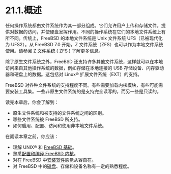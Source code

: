 # 21.1.概述

任何操作系统都由文件系统作为其一部分组成。它们允许用户上传和存储文件，提供对数据的访问，并使硬盘发挥作用。不同的操作系统在它们的本地文件系统上有所不同。传统上，FreeBSD 的本地文件系统是 Unix 文件系统 UFS（已被现代化为 UFS2）。从 FreeBSD 7.0 开始，Z 文件系统（ZFS）也可以作为本地文件系统使用。请参阅 [Z 文件系统 ( ZFS )](https://docs.freebsd.org/en/books/handbook/zfs/index.html#zfs) 了解更多信息。

除了原生文件系统之外，FreeBSD 还支持许多其他文件系统，这样就可以在本地访问来自其他操作系统的数据，例如存储在本地连接的 USB 存储设备、闪存驱动器和硬盘上的数据。这包括对 Linux® 扩展文件系统（EXT）的支持。

FreeBSD 对各种文件系统的支持程度不同。有些需要加载内核模块，有些可能需要安装工具集。一些非原生文件系统的是支持完全读写的，而另一些是只读的。

读完本章后，你会了解到：

* 原生文件系统和被支持的文件系统之间的区别。
* 哪些文件系统被 FreeBSD 所支持。
* 如何启用、配置、访问和使用非本地文件系统。

在阅读本章之前，你应该：

* 理解 UNIX® 和 [FreeBSD 基础](https://docs.freebsd.org/en/books/handbook/basics/index.html#basics)。
* 熟悉[配置和编译 FreeBSD 内核](https://docs.freebsd.org/en/books/handbook/kernelconfig/index.html#kernelconfig)。
* 对在 FreeBSD 中[安装软件](https://docs.freebsd.org/en/books/handbook/ports/index.html#ports)感觉从容自在。
* 对 FreeBSD 中的[磁盘](https://docs.freebsd.org/en/books/handbook/disks/index.html#disks)、存储和设备名称有一定的熟悉程度。
